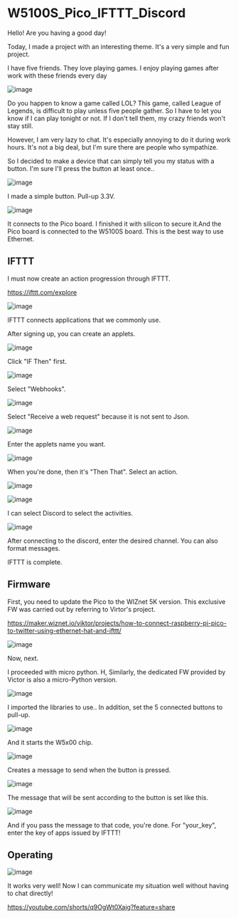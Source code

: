# W5100S_Pico_IFTTT_Discord

Hello! Are you having a good day!


Today, I made a project with an interesting theme. It's a very simple and fun project.

I have five friends. They love playing games. I enjoy playing games after work with these friends every day

![image](https://github.com/wiznetmaker/W5100S_Pico_IFTTT_Discord/assets/111826791/ca458a9f-217f-4084-b0c3-704bcb3bad03)

Do you happen to know a game called LOL? This game, called League of Legends, is difficult to play unless five people gather. So I have to let you know if I can play tonight or not. If I don't tell them, my crazy friends won't stay still.

However, I am very lazy to chat. It's especially annoying to do it during work hours. It's not a big deal, but I'm sure there are people who sympathize.

So I decided to make a device that can simply tell you my status with a button. I'm sure I'll press the button at least once..

![image](https://github.com/wiznetmaker/W5100S_Pico_IFTTT_Discord/assets/111826791/30d24eeb-0b8e-4fc2-9c3b-ac43c79d62a2)

I made a simple button. Pull-up 3.3V.

![image](https://github.com/wiznetmaker/W5100S_Pico_IFTTT_Discord/assets/111826791/faadff2e-7b08-486f-8911-bd4e7aa735fc)

It connects to the Pico board. I finished it with silicon to secure it.And the Pico board is connected to the W5100S board. This is the best way to use Ethernet.

## IFTTT

I must now create an action progression through IFTTT.

https://ifttt.com/explore

![image](https://github.com/wiznetmaker/W5100S_Pico_IFTTT_Discord/assets/111826791/3de96494-8820-406f-8222-7b79acff861c)

IFTTT connects applications that we commonly use.

After signing up, you can create an applets.

![image](https://github.com/wiznetmaker/W5100S_Pico_IFTTT_Discord/assets/111826791/fc9cff60-ff48-4229-992c-9883dc0b81c7)

Click "IF Then" first.

![image](https://github.com/wiznetmaker/W5100S_Pico_IFTTT_Discord/assets/111826791/1255daf6-9430-4639-8948-45a35af6a387)

Select "Webhooks".

![image](https://github.com/wiznetmaker/W5100S_Pico_IFTTT_Discord/assets/111826791/479b3fa7-22f6-4000-83a5-8524ebbdd6d7)

Select "Receive a web request" because it is not sent to Json.

![image](https://github.com/wiznetmaker/W5100S_Pico_IFTTT_Discord/assets/111826791/36fe3ba0-d7f7-4772-92a8-71e3dbadb600)

Enter the applets name you want.

![image](https://github.com/wiznetmaker/W5100S_Pico_IFTTT_Discord/assets/111826791/e5f53d03-064f-49d3-a1bf-4116727656ca)

When you're done, then it's "Then That". Select an action.

![image](https://github.com/wiznetmaker/W5100S_Pico_IFTTT_Discord/assets/111826791/89225044-3857-4158-88d4-2954588574eb)

![image](https://github.com/wiznetmaker/W5100S_Pico_IFTTT_Discord/assets/111826791/ffa38c49-a236-4c91-9cb0-2ff800a8cc79)

I can select Discord to select the activities.

![image](https://github.com/wiznetmaker/W5100S_Pico_IFTTT_Discord/assets/111826791/0cbb2242-b2fb-4aba-965c-f5b7ee5e9616)

After connecting to the discord, enter the desired channel. You can also format messages.

IFTTT is complete.


## Firmware

First, you need to update the Pico to the WIZnet 5K version. This exclusive FW was carried out by referring to Virtor's project.

https://maker.wiznet.io/viktor/projects/how-to-connect-raspberry-pi-pico-to-twitter-using-ethernet-hat-and-ifttt/

![image](https://github.com/wiznetmaker/W5100S_Pico_IFTTT_Discord/assets/111826791/f658d976-403b-4307-b0c5-6108808fc647)

Now, next.

I proceeded with micro python. H, Similarly, the dedicated FW provided by Victor is also a micro-Python version.

![image](https://github.com/wiznetmaker/W5100S_Pico_IFTTT_Discord/assets/111826791/a02d2791-f595-4390-9c37-393d7781a0f6)

I imported the libraries to use.. In addition, set the 5 connected buttons to pull-up.

![image](https://github.com/wiznetmaker/W5100S_Pico_IFTTT_Discord/assets/111826791/7b579a96-2f49-4bc2-b12c-a3ecf572f6b7)

And it starts the W5x00 chip.

![image](https://github.com/wiznetmaker/W5100S_Pico_IFTTT_Discord/assets/111826791/abff6820-38c5-43cc-b3e3-e1d4384fa194)

Creates a message to send when the button is pressed.

![image](https://github.com/wiznetmaker/W5100S_Pico_IFTTT_Discord/assets/111826791/8734d4db-9bf7-4ae4-b280-325cd9b8cd24)

The message that will be sent according to the button is set like this.

![image](https://github.com/wiznetmaker/W5100S_Pico_IFTTT_Discord/assets/111826791/e4de09bd-d788-46f5-b8ca-9b88bb0b5b72)

And if you pass the message to that code, you're done. For "your_key", enter the key of apps issued by IFTTT!

## Operating

![image](https://github.com/wiznetmaker/W5100S_Pico_IFTTT_Discord/assets/111826791/f1aa143c-42f5-488c-8612-a5505d1bf998)

It works very well! Now I can communicate my situation well without having to chat directly!

https://youtube.com/shorts/q9OgWt0Xajg?feature=share


